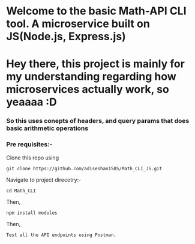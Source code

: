 <h1>Welcome to the basic Math-API CLI tool. A microservice built on JS(Node.js, Express.js)</h1>
<h1>Hey there, this project is mainly for my understanding regarding how microservices actually work, so yeaaaa :D</h1>
<h3>So this uses conepts of headers, and query params that does basic arithmetic operations</h3>
<h3>Pre requisites:- </h3>
<p>
Clone this repo using <pre><code>git clone https://github.com/adiseshan1505/Math_CLI_JS.git</code></pre>
</p>
<p>Navigate to project direcotry:- <pre><code>cd Math_CLI</code></pre></p>
<p>Then, <pre><code>npm install modules</code></pre></p>
<p>Then, <pre><code>Test all the API endpoints using Postman.</code></pre></p>
